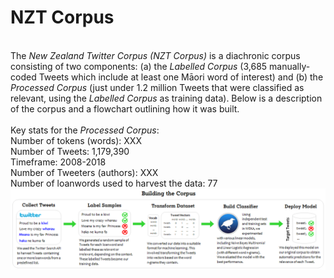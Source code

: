 # NZT Corpus
<br>
The <i>New Zealand Twitter Corpus (NZT Corpus)</i> is a diachronic corpus consisting of two components: (a) the <i>Labelled Corpus</i> (3,685 manually-coded Tweets which include at least one Māori word of interest) and (b) the <i>Processed Corpus</i> (just under 1.2 million Tweets that were classified as relevant, using the <i>Labelled Corpus</i> as training data). Below is a description of the corpus and a flowchart outlining how it was built. 
<br><br>
Key stats for the <i>Processed Corpus</i>: <br>
Number of tokens (words): XXX <br>
Number of Tweets: 1,179,390 <br>
Timeframe: 2008-2018 <br>
Number of Tweeters (authors): XXX <br>
Number of loanwords used to harvest the data: 77

 <img src="../pics/Process.png" alt="Process" width="1500"/>

